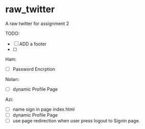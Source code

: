 # raw_twitter
A raw twitter for assignment 2

TODO:

- [ ] ADD a footer
- [ ] 

Ham:

- [ ] Password Encrption

Nolan:

- [ ] dynamic Profile Page

Azi:

- [ ] name sign in page index.html
- [ ] dynamic Profile Page
- [ ] use page redirection when user press logout to Signin page.